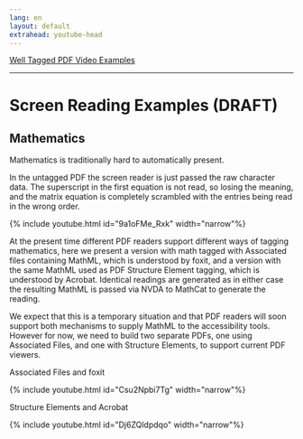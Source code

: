 ```yaml
---
lang: en
layout: default
extrahead: youtube-head
---
```


[Well Tagged PDF Video Examples](./)

----

# Screen Reading Examples (DRAFT)


## Mathematics

Mathematics is traditionally hard to automatically present.

In the untagged PDF the screen reader is just passed the raw
character data.  The superscript in the first equation is not read, so
losing the meaning, and the matrix equation is completely scrambled
with the entries being read in the wrong order.

<!-- math untagged foxit -->
{% include youtube.html id="9a1oFMe_Rxk" width="narrow"%}


At the present time different PDF readers support different ways of
tagging mathematics, here we present a version with math tagged with
Associated files containing MathML, which is understood by foxit, and
a version with the same MathML used as PDF Structure Element tagging,
which is understood by Acrobat. Identical readings are generated as in
either case the resulting MathML is passed via NVDA to MathCat to
generate the reading.

We expect that this is a temporary situation and that PDF readers will
soon support both mechanisms to supply MathML to the accessibility
tools. However for now, we need to build two separate PDFs, one using
Associated Files, and one with Structure Elements, to support current
PDF viewers.

Associated Files and foxit

<!-- math af  foxit -->
{% include youtube.html id="Csu2Npbi7Tg" width="narrow"%}

Structure Elements and Acrobat

<!-- math se acrobat -->
{% include youtube.html id="Dj6ZQldpdqo" width="narrow"%}

